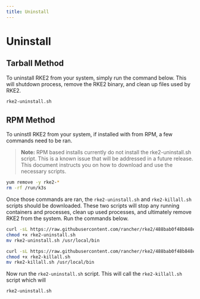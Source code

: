 ```yaml
---
title: Uninstall
---
```


# Uninstall

## Tarball Method

To uninstall RKE2 from your system, simply run the command below. This will shutdown process, remove the RKE2 binary, and clean up files used by RKE2.

```bash
rke2-uninstall.sh
```

## RPM Method

To uninstll RKE2 from your system, if installed with from RPM, a few commands need to be ran. 

> **Note:** RPM based installs currently do not install the rke2-uninstall.sh script. This is a known issue that will be addressed in a future release. This document instructs you on how to download and use the necessary scripts.

```bash
yum remove -y rke2-*
rm -rf /run/k3s
```

Once those commands are ran, the `rke2-uninstall.sh` and `rke2-killall.sh` scripts should be downloaded. These two scripts will stop any running containers and processes, clean up used processes, and ultimately remove RKE2 from the system. Run the commands below.

```bash
curl -sL https://raw.githubusercontent.com/rancher/rke2/488bab0f48b848e408ce399c32e7f5f73ce96129/bundle/bin/rke2-uninstall.sh --output rke2-uninstall.sh
chmod +x rke2-uninstall.sh
mv rke2-uninstall.sh /usr/local/bin
```

```bash
curl -sL https://raw.githubusercontent.com/rancher/rke2/488bab0f48b848e408ce399c32e7f5f73ce96129/bundle/bin/rke2-killall.sh --output rke2-killall.sh
chmod +x rke2-killall.sh
mv rke2-killall.sh /usr/local/bin
```

Now run the `rke2-uninstall.sh` script. This will call the `rke2-killall.sh` script which will 

```bash
rke2-uninstall.sh
```
